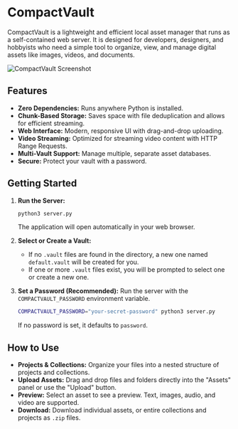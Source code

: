 # CompactVault

CompactVault is a lightweight and efficient local asset manager that runs as a self-contained web server. It is designed for developers, designers, and hobbyists who need a simple tool to organize, view, and manage digital assets like images, videos, and documents.

![CompactVault Screenshot](https://i.imgur.com/example.png) <!-- Replace with a real screenshot URL later -->

## Features

- **Zero Dependencies:** Runs anywhere Python is installed.
- **Chunk-Based Storage:** Saves space with file deduplication and allows for efficient streaming.
- **Web Interface:** Modern, responsive UI with drag-and-drop uploading.
- **Video Streaming:** Optimized for streaming video content with HTTP Range Requests.
- **Multi-Vault Support:** Manage multiple, separate asset databases.
- **Secure:** Protect your vault with a password.

## Getting Started

1.  **Run the Server:**
    ```bash
    python3 server.py
    ```
    The application will open automatically in your web browser.

2.  **Select or Create a Vault:**
    - If no `.vault` files are found in the directory, a new one named `default.vault` will be created for you.
    - If one or more `.vault` files exist, you will be prompted to select one or create a new one.

3.  **Set a Password (Recommended):**
    Run the server with the `COMPACTVAULT_PASSWORD` environment variable.
    ```bash
    COMPACTVAULT_PASSWORD="your-secret-password" python3 server.py
    ```
    If no password is set, it defaults to `password`.

## How to Use

- **Projects & Collections:** Organize your files into a nested structure of projects and collections.
- **Upload Assets:** Drag and drop files and folders directly into the "Assets" panel or use the "Upload" button.
- **Preview:** Select an asset to see a preview. Text, images, audio, and video are supported.
- **Download:** Download individual assets, or entire collections and projects as `.zip` files.
